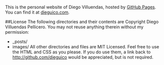 This is the personal website of Diego Villuendas, hosted by [GitHub Pages](http://pages.github.com). You can find it at [dieguico.com](http://dieguico.com).

##License
The following directories and their contents are Copyright Diego Villuendas Pellicero. You may not reuse anything therein without my permission:
* _posts/
* images/
All other directories and files are MIT Licensed. Feel free to use the HTML and CSS as you please. If you do use them, a link back to http://github.com/dieguico would be appreciated, but is not required.
